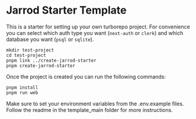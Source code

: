 # Jarrod Starter Template

This is a starter for setting up your own turborepo project.
For convenience you can select which auth type you want (`next-auth` or `clerk`) and which database you want (`psql` or `sqlite`).

```
mkdir test-project
cd test-project
pnpm link ../create-jarrod-starter
pnpm create-jarrod-starter
```

Once the project is created you can run the following commands:

```
pnpm install
pnpm run web
```

Make sure to set your environment variables from the .env.example files.
Follow the readme in the template_main folder for more instructions.
